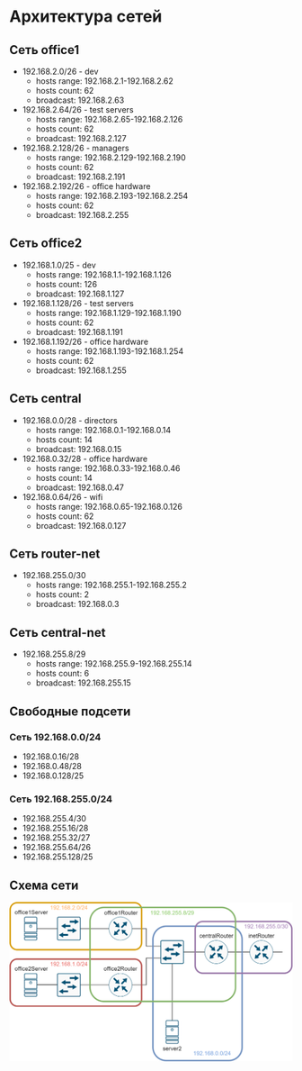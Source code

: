 # Архитектура сетей

## Сеть office1

- 192.168.2.0/26 - dev
   - hosts range: 192.168.2.1-192.168.2.62
   - hosts count: 62
   - broadcast: 192.168.2.63
- 192.168.2.64/26 - test servers
   - hosts range: 192.168.2.65-192.168.2.126
   - hosts count: 62
   - broadcast: 192.168.2.127
- 192.168.2.128/26 - managers
   - hosts range: 192.168.2.129-192.168.2.190
   - hosts count: 62
   - broadcast: 192.168.2.191
- 192.168.2.192/26 - office hardware
   - hosts range: 192.168.2.193-192.168.2.254
   - hosts count: 62
   - broadcast: 192.168.2.255

## Сеть office2

- 192.168.1.0/25 - dev
   - hosts range: 192.168.1.1-192.168.1.126
   - hosts count: 126
   - broadcast: 192.168.1.127
- 192.168.1.128/26 - test servers
   - hosts range: 192.168.1.129-192.168.1.190
   - hosts count: 62
   - broadcast: 192.168.1.191
- 192.168.1.192/26 - office hardware
   - hosts range: 192.168.1.193-192.168.1.254
   - hosts count: 62
   - broadcast: 192.168.1.255

## Сеть central

- 192.168.0.0/28 - directors
   - hosts range: 192.168.0.1-192.168.0.14
   - hosts count: 14
   - broadcast: 192.168.0.15
- 192.168.0.32/28 - office hardware
   - hosts range: 192.168.0.33-192.168.0.46
   - hosts count: 14
   - broadcast: 192.168.0.47
- 192.168.0.64/26 - wifi
   - hosts range: 192.168.0.65-192.168.0.126
   - hosts count: 62
   - broadcast: 192.168.0.127

## Сеть router-net

- 192.168.255.0/30
   - hosts range: 192.168.255.1-192.168.255.2
   - hosts count: 2
   - broadcast: 192.168.0.3

## Сеть central-net

- 192.168.255.8/29
   - hosts range: 192.168.255.9-192.168.255.14
   - hosts count: 6
   - broadcast: 192.168.255.15

## Свободные подсети
### Сеть 192.168.0.0/24
- 192.168.0.16/28
- 192.168.0.48/28
- 192.168.0.128/25
### Сеть 192.168.255.0/24
- 192.168.255.4/30
- 192.168.255.16/28
- 192.168.255.32/27
- 192.168.255.64/26
- 192.168.255.128/25

## Схема сети
![alt-текст](https://github.com/awesomenmi/net_arch/blob/master/net_diagramm.png)
